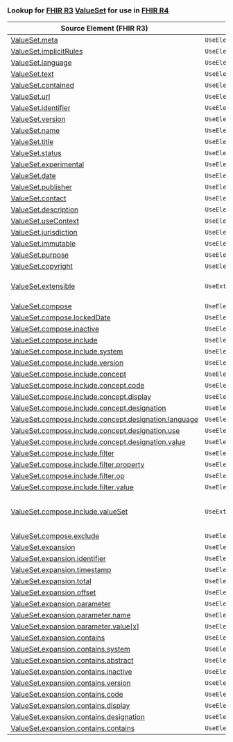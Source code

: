 ### Lookup for [FHIR R3](https://hl7.org/fhir/STU3/) [ValueSet](https://hl7.org/fhir/STU3/ValueSet.html) for use in [FHIR R4](https://hl7.org/fhir/R4/)

| Source Element (FHIR R3) | Usage | Target |
| -------------- | ----- | ------ |
| [ValueSet.meta](https://hl7.org/fhir/STU3/ValueSet.html#resource) | `UseElementSameName` | [ValueSet.meta](https://hl7.org/fhir/R4/ValueSet.html#resource) |
| [ValueSet.implicitRules](https://hl7.org/fhir/STU3/ValueSet.html#resource) | `UseElementSameName` | [ValueSet.implicitRules](https://hl7.org/fhir/R4/ValueSet.html#resource) |
| [ValueSet.language](https://hl7.org/fhir/STU3/ValueSet.html#resource) | `UseElementSameName` | [ValueSet.language](https://hl7.org/fhir/R4/ValueSet.html#resource) |
| [ValueSet.text](https://hl7.org/fhir/STU3/ValueSet.html#resource) | `UseElementSameName` | [ValueSet.text](https://hl7.org/fhir/R4/ValueSet.html#resource) |
| [ValueSet.contained](https://hl7.org/fhir/STU3/ValueSet.html#resource) | `UseElementSameName` | [ValueSet.contained](https://hl7.org/fhir/R4/ValueSet.html#resource) |
| [ValueSet.url](https://hl7.org/fhir/STU3/ValueSet.html#resource) | `UseElementSameName` | [ValueSet.url](https://hl7.org/fhir/R4/ValueSet.html#resource) |
| [ValueSet.identifier](https://hl7.org/fhir/STU3/ValueSet.html#resource) | `UseElementSameName` | [ValueSet.identifier](https://hl7.org/fhir/R4/ValueSet.html#resource) |
| [ValueSet.version](https://hl7.org/fhir/STU3/ValueSet.html#resource) | `UseElementSameName` | [ValueSet.version](https://hl7.org/fhir/R4/ValueSet.html#resource) |
| [ValueSet.name](https://hl7.org/fhir/STU3/ValueSet.html#resource) | `UseElementSameName` | [ValueSet.name](https://hl7.org/fhir/R4/ValueSet.html#resource) |
| [ValueSet.title](https://hl7.org/fhir/STU3/ValueSet.html#resource) | `UseElementSameName` | [ValueSet.title](https://hl7.org/fhir/R4/ValueSet.html#resource) |
| [ValueSet.status](https://hl7.org/fhir/STU3/ValueSet.html#resource) | `UseElementSameName` | [ValueSet.status](https://hl7.org/fhir/R4/ValueSet.html#resource) |
| [ValueSet.experimental](https://hl7.org/fhir/STU3/ValueSet.html#resource) | `UseElementSameName` | [ValueSet.experimental](https://hl7.org/fhir/R4/ValueSet.html#resource) |
| [ValueSet.date](https://hl7.org/fhir/STU3/ValueSet.html#resource) | `UseElementSameName` | [ValueSet.date](https://hl7.org/fhir/R4/ValueSet.html#resource) |
| [ValueSet.publisher](https://hl7.org/fhir/STU3/ValueSet.html#resource) | `UseElementSameName` | [ValueSet.publisher](https://hl7.org/fhir/R4/ValueSet.html#resource) |
| [ValueSet.contact](https://hl7.org/fhir/STU3/ValueSet.html#resource) | `UseElementSameName` | [ValueSet.contact](https://hl7.org/fhir/R4/ValueSet.html#resource) |
| [ValueSet.description](https://hl7.org/fhir/STU3/ValueSet.html#resource) | `UseElementSameName` | [ValueSet.description](https://hl7.org/fhir/R4/ValueSet.html#resource) |
| [ValueSet.useContext](https://hl7.org/fhir/STU3/ValueSet.html#resource) | `UseElementSameName` | [ValueSet.useContext](https://hl7.org/fhir/R4/ValueSet.html#resource) |
| [ValueSet.jurisdiction](https://hl7.org/fhir/STU3/ValueSet.html#resource) | `UseElementSameName` | [ValueSet.jurisdiction](https://hl7.org/fhir/R4/ValueSet.html#resource) |
| [ValueSet.immutable](https://hl7.org/fhir/STU3/ValueSet.html#resource) | `UseElementSameName` | [ValueSet.immutable](https://hl7.org/fhir/R4/ValueSet.html#resource) |
| [ValueSet.purpose](https://hl7.org/fhir/STU3/ValueSet.html#resource) | `UseElementSameName` | [ValueSet.purpose](https://hl7.org/fhir/R4/ValueSet.html#resource) |
| [ValueSet.copyright](https://hl7.org/fhir/STU3/ValueSet.html#resource) | `UseElementSameName` | [ValueSet.copyright](https://hl7.org/fhir/R4/ValueSet.html#resource) |
| [ValueSet.extensible](https://hl7.org/fhir/STU3/ValueSet.html#resource) | `UseExtension` | [http://hl7.org/fhir/3.0/StructureDefinition/extension-ValueSet.extensible](StructureDefinition-ext-R3-ValueSet.extensible.html) |
| [ValueSet.compose](https://hl7.org/fhir/STU3/ValueSet.html#resource) | `UseElementSameName` | [ValueSet.compose](https://hl7.org/fhir/R4/ValueSet.html#resource) |
| [ValueSet.compose.lockedDate](https://hl7.org/fhir/STU3/ValueSet.html#resource) | `UseElementSameName` | [ValueSet.compose.lockedDate](https://hl7.org/fhir/R4/ValueSet.html#resource) |
| [ValueSet.compose.inactive](https://hl7.org/fhir/STU3/ValueSet.html#resource) | `UseElementSameName` | [ValueSet.compose.inactive](https://hl7.org/fhir/R4/ValueSet.html#resource) |
| [ValueSet.compose.include](https://hl7.org/fhir/STU3/ValueSet.html#resource) | `UseElementSameName` | [ValueSet.compose.include](https://hl7.org/fhir/R4/ValueSet.html#resource) |
| [ValueSet.compose.include.system](https://hl7.org/fhir/STU3/ValueSet.html#resource) | `UseElementSameName` | [ValueSet.compose.include.system](https://hl7.org/fhir/R4/ValueSet.html#resource) |
| [ValueSet.compose.include.version](https://hl7.org/fhir/STU3/ValueSet.html#resource) | `UseElementSameName` | [ValueSet.compose.include.version](https://hl7.org/fhir/R4/ValueSet.html#resource) |
| [ValueSet.compose.include.concept](https://hl7.org/fhir/STU3/ValueSet.html#resource) | `UseElementSameName` | [ValueSet.compose.include.concept](https://hl7.org/fhir/R4/ValueSet.html#resource) |
| [ValueSet.compose.include.concept.code](https://hl7.org/fhir/STU3/ValueSet.html#resource) | `UseElementSameName` | [ValueSet.compose.include.concept.code](https://hl7.org/fhir/R4/ValueSet.html#resource) |
| [ValueSet.compose.include.concept.display](https://hl7.org/fhir/STU3/ValueSet.html#resource) | `UseElementSameName` | [ValueSet.compose.include.concept.display](https://hl7.org/fhir/R4/ValueSet.html#resource) |
| [ValueSet.compose.include.concept.designation](https://hl7.org/fhir/STU3/ValueSet.html#resource) | `UseElementSameName` | [ValueSet.compose.include.concept.designation](https://hl7.org/fhir/R4/ValueSet.html#resource) |
| [ValueSet.compose.include.concept.designation.language](https://hl7.org/fhir/STU3/ValueSet.html#resource) | `UseElementSameName` | [ValueSet.compose.include.concept.designation.language](https://hl7.org/fhir/R4/ValueSet.html#resource) |
| [ValueSet.compose.include.concept.designation.use](https://hl7.org/fhir/STU3/ValueSet.html#resource) | `UseElementSameName` | [ValueSet.compose.include.concept.designation.use](https://hl7.org/fhir/R4/ValueSet.html#resource) |
| [ValueSet.compose.include.concept.designation.value](https://hl7.org/fhir/STU3/ValueSet.html#resource) | `UseElementSameName` | [ValueSet.compose.include.concept.designation.value](https://hl7.org/fhir/R4/ValueSet.html#resource) |
| [ValueSet.compose.include.filter](https://hl7.org/fhir/STU3/ValueSet.html#resource) | `UseElementSameName` | [ValueSet.compose.include.filter](https://hl7.org/fhir/R4/ValueSet.html#resource) |
| [ValueSet.compose.include.filter.property](https://hl7.org/fhir/STU3/ValueSet.html#resource) | `UseElementSameName` | [ValueSet.compose.include.filter.property](https://hl7.org/fhir/R4/ValueSet.html#resource) |
| [ValueSet.compose.include.filter.op](https://hl7.org/fhir/STU3/ValueSet.html#resource) | `UseElementSameName` | [ValueSet.compose.include.filter.op](https://hl7.org/fhir/R4/ValueSet.html#resource) |
| [ValueSet.compose.include.filter.value](https://hl7.org/fhir/STU3/ValueSet.html#resource) | `UseElementSameName` | [ValueSet.compose.include.filter.value](https://hl7.org/fhir/R4/ValueSet.html#resource) |
| [ValueSet.compose.include.valueSet](https://hl7.org/fhir/STU3/ValueSet.html#resource) | `UseExtension` | [http://hl7.org/fhir/3.0/StructureDefinition/extension-ValueSet.compose.include.valueSet](StructureDefinition-ext-R3-ValueSet.co.in.valueSet.html) |
| [ValueSet.compose.exclude](https://hl7.org/fhir/STU3/ValueSet.html#resource) | `UseElementSameName` | [ValueSet.compose.exclude](https://hl7.org/fhir/R4/ValueSet.html#resource) |
| [ValueSet.expansion](https://hl7.org/fhir/STU3/ValueSet.html#resource) | `UseElementSameName` | [ValueSet.expansion](https://hl7.org/fhir/R4/ValueSet.html#resource) |
| [ValueSet.expansion.identifier](https://hl7.org/fhir/STU3/ValueSet.html#resource) | `UseElementSameName` | [ValueSet.expansion.identifier](https://hl7.org/fhir/R4/ValueSet.html#resource) |
| [ValueSet.expansion.timestamp](https://hl7.org/fhir/STU3/ValueSet.html#resource) | `UseElementSameName` | [ValueSet.expansion.timestamp](https://hl7.org/fhir/R4/ValueSet.html#resource) |
| [ValueSet.expansion.total](https://hl7.org/fhir/STU3/ValueSet.html#resource) | `UseElementSameName` | [ValueSet.expansion.total](https://hl7.org/fhir/R4/ValueSet.html#resource) |
| [ValueSet.expansion.offset](https://hl7.org/fhir/STU3/ValueSet.html#resource) | `UseElementSameName` | [ValueSet.expansion.offset](https://hl7.org/fhir/R4/ValueSet.html#resource) |
| [ValueSet.expansion.parameter](https://hl7.org/fhir/STU3/ValueSet.html#resource) | `UseElementSameName` | [ValueSet.expansion.parameter](https://hl7.org/fhir/R4/ValueSet.html#resource) |
| [ValueSet.expansion.parameter.name](https://hl7.org/fhir/STU3/ValueSet.html#resource) | `UseElementSameName` | [ValueSet.expansion.parameter.name](https://hl7.org/fhir/R4/ValueSet.html#resource) |
| [ValueSet.expansion.parameter.value[x]](https://hl7.org/fhir/STU3/ValueSet.html#resource) | `UseElementSameName` | [ValueSet.expansion.parameter.value[x]](https://hl7.org/fhir/R4/ValueSet.html#resource) |
| [ValueSet.expansion.contains](https://hl7.org/fhir/STU3/ValueSet.html#resource) | `UseElementSameName` | [ValueSet.expansion.contains](https://hl7.org/fhir/R4/ValueSet.html#resource) |
| [ValueSet.expansion.contains.system](https://hl7.org/fhir/STU3/ValueSet.html#resource) | `UseElementSameName` | [ValueSet.expansion.contains.system](https://hl7.org/fhir/R4/ValueSet.html#resource) |
| [ValueSet.expansion.contains.abstract](https://hl7.org/fhir/STU3/ValueSet.html#resource) | `UseElementSameName` | [ValueSet.expansion.contains.abstract](https://hl7.org/fhir/R4/ValueSet.html#resource) |
| [ValueSet.expansion.contains.inactive](https://hl7.org/fhir/STU3/ValueSet.html#resource) | `UseElementSameName` | [ValueSet.expansion.contains.inactive](https://hl7.org/fhir/R4/ValueSet.html#resource) |
| [ValueSet.expansion.contains.version](https://hl7.org/fhir/STU3/ValueSet.html#resource) | `UseElementSameName` | [ValueSet.expansion.contains.version](https://hl7.org/fhir/R4/ValueSet.html#resource) |
| [ValueSet.expansion.contains.code](https://hl7.org/fhir/STU3/ValueSet.html#resource) | `UseElementSameName` | [ValueSet.expansion.contains.code](https://hl7.org/fhir/R4/ValueSet.html#resource) |
| [ValueSet.expansion.contains.display](https://hl7.org/fhir/STU3/ValueSet.html#resource) | `UseElementSameName` | [ValueSet.expansion.contains.display](https://hl7.org/fhir/R4/ValueSet.html#resource) |
| [ValueSet.expansion.contains.designation](https://hl7.org/fhir/STU3/ValueSet.html#resource) | `UseElementSameName` | [ValueSet.expansion.contains.designation](https://hl7.org/fhir/R4/ValueSet.html#resource) |
| [ValueSet.expansion.contains.contains](https://hl7.org/fhir/STU3/ValueSet.html#resource) | `UseElementSameName` | [ValueSet.expansion.contains.contains](https://hl7.org/fhir/R4/ValueSet.html#resource) |
